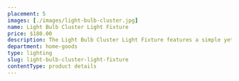 ```yaml
---
placement: 5
images: [./images/light-bulb-cluster.jpg]
name: Light Bulb Cluster Light Fixture
price: $180.00
description: The Light Bulb Cluster Light Fixture features a simple yet stylish bar-style design. Each piece is supported by a sturdy and durable metal base, with three frosted clear glass whose shades provide a warm and inviting glow--perfect for indoor or outdoor settings.
department: home-goods
type: lighting
slug: light-bulb-cluster-light-fixture
contentType: product details
---
```

